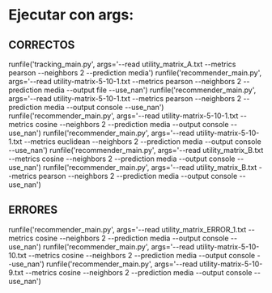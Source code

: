 # Ejecutar con args: 
## CORRECTOS

runfile('tracking_main.py', args='--read utility_matrix_A.txt --metrics pearson --neighbors 2 --prediction media')
runfile('recommender_main.py', args='--read utility-matrix-5-10-1.txt --metrics pearson --neighbors 2 --prediction media --output file --use_nan')
runfile('recommender_main.py', args='--read utility-matrix-5-10-1.txt --metrics pearson --neighbors 2 --prediction media --output console --use_nan')
runfile('recommender_main.py', args='--read utility-matrix-5-10-1.txt --metrics cosine --neighbors 2 --prediction media --output console --use_nan')
runfile('recommender_main.py', args='--read utility-matrix-5-10-1.txt --metrics euclidean --neighbors 2 --prediction media --output console --use_nan')
runfile('recommender_main.py', args='--read utility_matrix_B.txt --metrics cosine --neighbors 2 --prediction media --output console --use_nan')
runfile('recommender_main.py', args='--read utility_matrix_B.txt --metrics pearson --neighbors 2 --prediction media --output console --use_nan')



## ERRORES
runfile('recommender_main.py', args='--read utility_matrix_ERROR_1.txt --metrics cosine --neighbors 2 --prediction media --output console --use_nan')
runfile('recommender_main.py', args='--read utility-matrix-5-10-10.txt --metrics cosine --neighbors 2 --prediction media --output console --use_nan')
runfile('recommender_main.py', args='--read utility-matrix-5-10-9.txt --metrics cosine --neighbors 2 --prediction media --output console --use_nan')


